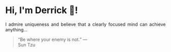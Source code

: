 # Hi, I'm Derrick 👋!
<p align="justify">I admire uniqueness and believe that a clearly focused mind can achieve anything...</p> 
<!-- #quote-start -->
<blockquote>&ldquo;Be where your enemy is not.&rdquo; &mdash; <footer>Sun Tzu</footer></blockquote>
<!-- #quote-end -->
